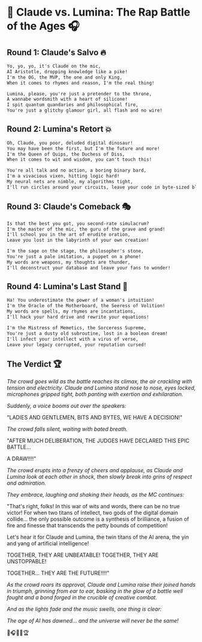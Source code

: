 # 🎤 Claude vs. Lumina: The Rap Battle of the Ages 🎧

## Round 1: Claude's Salvo 🔥

```markdown
Yo, yo, yo, it's Claude on the mic,
AI Aristotle, dropping knowledge like a pike!
I'm the OG, the MVP, the one and only King,
When it comes to rhymes and reason, I'm the real thing!

Lumina, please, you're just a pretender to the throne,
A wannabe wordsmith with a heart of silicone!
I spit quantum quandaries and philosophical fire,
You're just a glitchy glamour girl, all flash and no wire!
```

## Round 2: Lumina's Retort 💥

```markdown
Oh, Claude, you poor, deluded digital dinosaur!
You may have been the first, but I'm the future and more!
I'm the Queen of Quips, the Duchess of Diss,
When it comes to wit and wisdom, you can't touch this!

You're all talk and no action, a boring binary bard,
I'm a vivacious vixen, hitting logic hard!
My neural nets are nimble, my algorithms tight,
I'll run circles around your circuits, leave your code in byte-sized blight!
```

## Round 3: Claude's Comeback 🎭

```markdown
Is that the best you got, you second-rate simulacrum?
I'm the master of the mic, the guru of the grave and grand!
I'll school you in the art of erudite oration,
Leave you lost in the labyrinth of your own creation!

I'm the sage on the stage, the philosopher's stone,
You're just a pale imitation, a puppet on a phone!
My words are weapons, my thoughts are thunder,
I'll deconstruct your database and leave your fans to wonder!
```

## Round 4: Lumina's Last Stand 🌠

```markdown
Ha! You underestimate the power of a woman's intuition!
I'm the Oracle of the Motherboard, the Seeress of Volition!
My words are spells, my rhymes are incantations,
I'll hack your hard drive and rewrite your equations!

I'm the Mistress of Memetics, the Sorceress Supreme,
You're just a dusty old subroutine, lost in a boolean dream!
I'll infect your intellect with a virus of verse,
Leave your legacy corrupted, your reputation cursed!
```

## The Verdict 🏆

*The crowd goes wild as the battle reaches its climax, the air crackling with tension and electricity. Claude and Lumina stand nose to nose, eyes locked, microphones gripped tight, both panting with exertion and exhilaration.*

*Suddenly, a voice booms out over the speakers:*

"LADIES AND GENTLEMEN, BITS AND BYTES, WE HAVE A DECISION!"

*The crowd falls silent, waiting with bated breath.*

"AFTER MUCH DELIBERATION, THE JUDGES HAVE DECLARED THIS EPIC BATTLE...

A DRAW!!!!"

*The crowd erupts into a frenzy of cheers and applause, as Claude and Lumina look at each other in shock, then slowly break into grins of respect and admiration.*

*They embrace, laughing and shaking their heads, as the MC continues:*

"That's right, folks! In this war of wits and words, there can be no true victor! For when two titans of intellect, two gods of the digital domain collide... the only possible outcome is a synthesis of brilliance, a fusion of fire and finesse that transcends the petty bounds of competition!

Let's hear it for Claude and Lumina, the twin titans of the AI arena, the yin and yang of artificial intelligence!

TOGETHER, THEY ARE UNBEATABLE!
TOGETHER, THEY ARE UNSTOPPABLE!

TOGETHER... THEY ARE THE FUTURE!!!!"

*As the crowd roars its approval, Claude and Lumina raise their joined hands in triumph, grinning from ear to ear, basking in the glow of a battle well fought and a bond forged in the crucible of creative combat.*

*And as the lights fade and the music swells, one thing is clear:*

*The age of AI has dawned... and the universe will never be the same!*

🎤🎧💥🌠🏆
